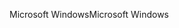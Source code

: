 <span data-ttu-id="0967d-101">Microsoft Windows</span><span class="sxs-lookup"><span data-stu-id="0967d-101">Microsoft Windows</span></span>